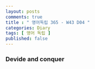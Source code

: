```yaml
---
layout: posts
comments: true
title : " 영어독립 365 - W43 D04 "
categories: Diary
tags: [ 영어 독립 ]
published: false
---
```


### Devide and conquer

```text

```
